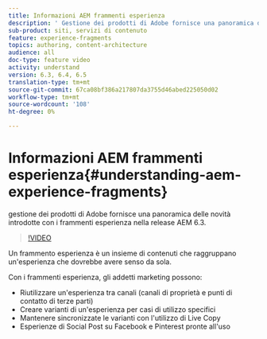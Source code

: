 ```yaml
---
title: Informazioni AEM frammenti esperienza
description: ' Gestione dei prodotti di Adobe fornisce una panoramica delle novità introdotte con i frammenti esperienza nella release AEM 6.3.  '
sub-product: siti, servizi di contenuto
feature: experience-fragments
topics: authoring, content-architecture
audience: all
doc-type: feature video
activity: understand
version: 6.3, 6.4, 6.5
translation-type: tm+mt
source-git-commit: 67ca08bf386a217807da3755d46abed225050d02
workflow-type: tm+mt
source-wordcount: '108'
ht-degree: 0%

---
```



# Informazioni AEM frammenti esperienza{#understanding-aem-experience-fragments}

 gestione dei prodotti di Adobe fornisce una panoramica delle novità introdotte con i frammenti esperienza nella release AEM 6.3.

>[!VIDEO](https://video.tv.adobe.com/v/18927/?quality=9&learn=on)

Un frammento esperienza è un insieme di contenuti che raggruppano un&#39;esperienza che dovrebbe avere senso da sola.

Con i frammenti esperienza, gli addetti marketing possono:

* Riutilizzare un&#39;esperienza tra canali (canali di proprietà e punti di contatto di terze parti)
* Creare varianti di un&#39;esperienza per casi di utilizzo specifici
* Mantenere sincronizzate le varianti con l&#39;utilizzo di Live Copy
* Esperienze di Social Post su Facebook e Pinterest pronte all&#39;uso

